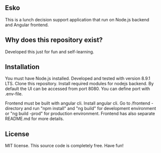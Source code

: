 ## Esko

This is a lunch decision support application that run on Node.js backend and Angular frontend.

## Why does this repository exist?

Developed this just for fun and self-learning.

## Installation

You must have Node.js installed. Developed and tested with version 8.9.1 LTS. Clone this repository. Install required modules for nodejs backend. By default the UI can be accessed from port 8080. You can define port with .env-file.

Frontend must be built with angular cli. Install angular cli. Go to /frontend -directory and run "npm install" and "ng build" for development environment or "ng build -prod" for production environment. Frontend has also separate README.md for more details.

## License

MIT license. This source code is completely free. Have fun!